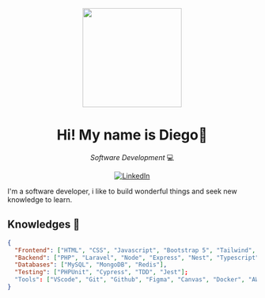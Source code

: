 <div align="center">
  <img src="https://user-images.githubusercontent.com/48531350/273318682-1833c562-a573-4d3d-beca-f9f4f0a67d43.gif" width="200" />

  <h1>Hi! My name is Diego👋</h1>
  
  *Software Development* 💻
  
  <a href="https://www.linkedin.com/in/diego-hinagas/">
    <img src="https://img.shields.io/badge/LinkedIn--_.svg?style=social&logo=linkedin" alt="LinkedIn">
  </a>
</div>

I'm a software developer, i like to build wonderful things and seek new knowledge to learn.

## Knowledges 🧠

```json
{
  "Frontend": ["HTML", "CSS", "Javascript", "Bootstrap 5", "Tailwind", "React", "Vue"],
  "Backend": ["PHP", "Laravel", "Node", "Express", "Nest", "Typescript", "Python"],
  "Databases": ["MySQL", "MongoDB", "Redis"],
  "Testing": ["PHPUnit", "Cypress", "TDD", "Jest"];
  "Tools": ["VScode", "Git", "Github", "Figma", "Canvas", "Docker", "AWS", "Terminal", "Linux"]
}
```


